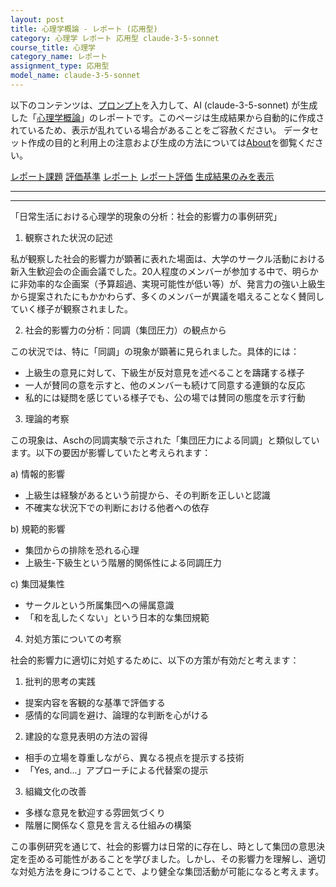 ```yaml
---
layout: post
title: 心理学概論 - レポート (応用型)
category: 心理学 レポート 応用型 claude-3-5-sonnet
course_title: 心理学
category_name: レポート
assignment_type: 応用型
model_name: claude-3-5-sonnet
---
```


以下のコンテンツは、[プロンプト](http://127.0.0.1:8000/generated/心理学/claude-3-5-sonnet/prompt_レポート-応用型.md)を入力して、AI (claude-3-5-sonnet) が生成した「[心理学概論](/contents/心理学/)」のレポートです。このページは生成結果から自動的に作成されているため、表示が乱れている場合があることをご容赦ください。
データセット作成の目的と利用上の注意および生成の方法については[About](/About)を御覧ください。

[レポート課題](../レポート課題-応用型)
[評価基準](../評価基準-応用型)
[レポート](../レポート-応用型)
[レポート評価](../レポート評価-応用型)
[生成結果のみを表示](http://127.0.0.1:8000/generated/心理学/claude-3-5-sonnet/レポート-応用型.md)
  

***
***
  
「日常生活における心理学的現象の分析：社会的影響力の事例研究」

1. 観察された状況の記述

私が観察した社会的影響力が顕著に表れた場面は、大学のサークル活動における新入生歓迎会の企画会議でした。20人程度のメンバーが参加する中で、明らかに非効率的な企画案（予算超過、実現可能性が低い等）が、発言力の強い上級生から提案されたにもかかわらず、多くのメンバーが異議を唱えることなく賛同していく様子が観察されました。

2. 社会的影響力の分析：同調（集団圧力）の観点から

この状況では、特に「同調」の現象が顕著に見られました。具体的には：
- 上級生の意見に対して、下級生が反対意見を述べることを躊躇する様子
- 一人が賛同の意を示すと、他のメンバーも続けて同意する連鎖的な反応
- 私的には疑問を感じている様子でも、公の場では賛同の態度を示す行動

3. 理論的考察

この現象は、Aschの同調実験で示された「集団圧力による同調」と類似しています。以下の要因が影響していたと考えられます：

a) 情報的影響
- 上級生は経験があるという前提から、その判断を正しいと認識
- 不確実な状況下での判断における他者への依存

b) 規範的影響
- 集団からの排除を恐れる心理
- 上級生-下級生という階層的関係性による同調圧力

c) 集団凝集性
- サークルという所属集団への帰属意識
- 「和を乱したくない」という日本的な集団規範

4. 対処方策についての考察

社会的影響力に適切に対処するために、以下の方策が有効だと考えます：

1) 批判的思考の実践
- 提案内容を客観的な基準で評価する
- 感情的な同調を避け、論理的な判断を心がける

2) 建設的な意見表明の方法の習得
- 相手の立場を尊重しながら、異なる視点を提示する技術
- 「Yes, and...」アプローチによる代替案の提示

3) 組織文化の改善
- 多様な意見を歓迎する雰囲気づくり
- 階層に関係なく意見を言える仕組みの構築

この事例研究を通じて、社会的影響力は日常的に存在し、時として集団の意思決定を歪める可能性があることを学びました。しかし、その影響力を理解し、適切な対処方法を身につけることで、より健全な集団活動が可能になると考えます。
